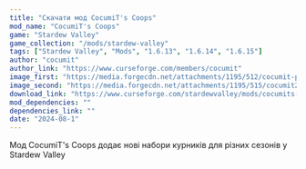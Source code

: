 ```yaml
---
title: "Скачати мод CocumiT's Coops"
mod_name: "CocumiT's Coops"
game: "Stardew Valley"
game_collection: "/mods/stardew-valley"
tags: ["Stardew Valley", "Mods", "1.6.13", "1.6.14", "1.6.15"]
author: "cocumit"
author_link: "https://www.curseforge.com/members/cocumit"
image_first: "https://media.forgecdn.net/attachments/1195/512/cocumit-png.png"
image_second: "https://media.forgecdn.net/attachments/1195/515/cocumit2-png.png"
download_link: "https://www.curseforge.com/stardewvalley/mods/cocumits-coops/files/all?page=1&pageSize=20"
mod_dependencies: ""
dependencies_link: ""
date: "2024-08-1"
---
```


Мод CocumiT's Coops додає нові набори курників для різних сезонів у Stardew Valley